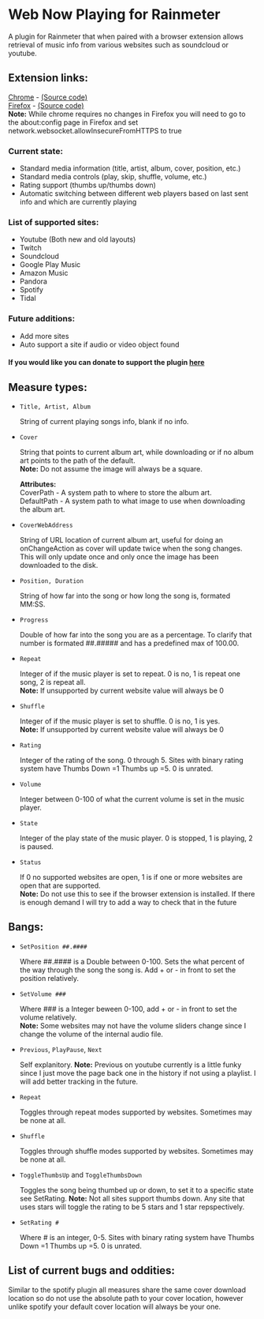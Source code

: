 # Web Now Playing for Rainmeter
A plugin for Rainmeter that when paired with a browser extension allows retrieval of music info from various websites such as soundcloud or youtube.
## Extension links:
[Chrome](https://chrome.google.com/webstore/detail/webnowplaying-companion/jfakgfcdgpghbbefmdfjkbdlibjgnbli) - [(Source code)](https://github.com/tjhrulz/WebNowPlaying-ChromeExtension)  
[Firefox](https://addons.mozilla.org/en-US/firefox/addon/webnowplaying-companion/) - [(Source code)](https://github.com/tjhrulz/WebNowPlaying-FirefoxExtension)  
**Note:** While chrome requires no changes in Firefox you will need to go to the about:config page in Firefox and set network.websocket.allowInsecureFromHTTPS to true

### Current state:

- Standard media information (title, artist, album, cover, position, etc.)
- Standard media controls (play, skip, shuffle, volume, etc.)
- Rating support (thumbs up/thumbs down)
- Automatic switching between different web players based on last sent info and which are currently playing  

### List of supported sites:
- Youtube (Both new and old layouts)
- Twitch
- Soundcloud
- Google Play Music
- Amazon Music
- Pandora
- Spotify
- Tidal

### Future additions:
- Add more sites
- Auto support a site if audio or video object found

#### If you would like you can donate to support the plugin [here](https://www.paypal.me/tjhrulz)

## Measure types:

- `Title, Artist, Album`

  String of current playing songs info, blank if no info.    

- `Cover`

  String that points to current album art, while downloading or if no album art points to the path of the default.  
  **Note:** Do not assume the image will always be a square.
  
  **Attributes:**  
  CoverPath - A system path to where to store the album art.  
  DefaultPath - A system path to what image to use when downloading the album art.
  
- `CoverWebAddress`

  String of URL location of current album art, useful for doing an onChangeAction as cover will update twice when the song changes. This will only update once and only once the image has been downloaded to the disk.
  
- `Position, Duration`

  String of how far into the song or how long the song is, formated MM:SS.
  
- `Progress`

  Double of how far into the song you are as a percentage. To clarify that number is formated ##.##### and has a predefined max of 100.00.

- `Repeat`

  Integer of if the music player is set to repeat. 0 is no, 1 is repeat one song, 2 is repeat all.  
  **Note:** If unsupported by current website value will always be 0
  
- `Shuffle`

  Integer of if the music player is set to shuffle. 0 is no, 1 is yes.  
  **Note:** If unsupported by current website value will always be 0
  
- `Rating`

  Integer of the rating of the song. 0 through 5. Sites with binary rating system have Thumbs Down =1 Thumbs up =5. 0 is unrated.
  
- `Volume`
  
  Integer between 0-100 of what the current volume is set in the music player.
  
- `State`

  Integer of the play state of the music player. 0 is stopped, 1 is playing, 2 is paused.
  
- `Status`

  If 0 no supported websites are open, 1 is if one or more websites are open that are supported.  
  **Note:** Do not use this to see if the browser extension is installed. If there is enough demand I will try to add a way to check that in the future  

## Bangs:

- `SetPosition ##.####`

  Where ##.#### is a Double between 0-100. Sets the what percent of the way through the song the song is. Add + or - in front to set the position relatively.
  
- `SetVolume ###`

  Where ### is a Integer beween 0-100, add + or - in front to set the volume relatively.  
  **Note:** Some websites may not have the volume sliders change since I change the volume of the internal audio file.
  
- `Previous`, `PlayPause`, `Next`

  Self explanitory.
  **Note:** Previous on youtube currently is a little funky since I just move the page back one in the history if not using a playlist. I will add better tracking in the future.
  
- `Repeat`

  Toggles through repeat modes supported by websites. Sometimes may be none at all.
  
- `Shuffle`

  Toggles through shuffle modes supported by websites. Sometimes may be none at all.
  
- `ToggleThumbsUp` and `ToggleThumbsDown`

  Toggles the song being thumbed up or down, to set it to a specific state see SetRating.
  **Note:** Not all sites support thumbs down. Any site that uses stars will toggle the rating to be 5 stars and 1 star repspectively.
  
- `SetRating #`

  Where # is an integer, 0-5. Sites with binary rating system have Thumbs Down =1 Thumbs up =5. 0 is unrated.

## List of current bugs and oddities:
Similar to the spotify plugin all measures share the same cover download location so do not use the absolute path to your cover location, however unlike spotify your default cover location will always be your one.
